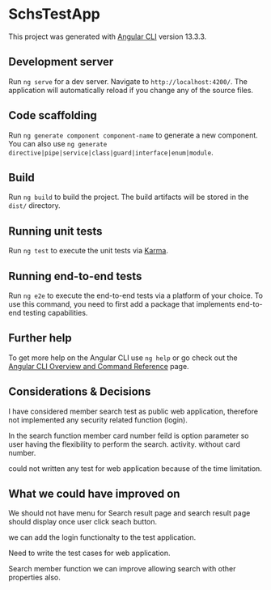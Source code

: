 # SchsTestApp

This project was generated with [Angular CLI](https://github.com/angular/angular-cli) version 13.3.3.

## Development server

Run `ng serve` for a dev server. Navigate to `http://localhost:4200/`. The application will automatically reload if you change any of the source files.

## Code scaffolding

Run `ng generate component component-name` to generate a new component. You can also use `ng generate directive|pipe|service|class|guard|interface|enum|module`.

## Build

Run `ng build` to build the project. The build artifacts will be stored in the `dist/` directory.

## Running unit tests

Run `ng test` to execute the unit tests via [Karma](https://karma-runner.github.io).

## Running end-to-end tests

Run `ng e2e` to execute the end-to-end tests via a platform of your choice. To use this command, you need to first add a package that implements end-to-end testing capabilities.

## Further help

To get more help on the Angular CLI use `ng help` or go check out the [Angular CLI Overview and Command Reference](https://angular.io/cli) page.

## Considerations & Decisions

I have considered member search test as public web application, therefore not implemented any security related function (login).

In the search function member card number feild is option parameter so user having the flexibility to perform the search. activity. without card number.

could not written any test for web application because of the time limitation.

## What we could have improved on

We should not have menu for Search result page and search result page should display once user click seach button.

we can add the login functionalty to the test application.

Need to write the test cases for web application.

Search member function we can improve allowing search with other properties also.




